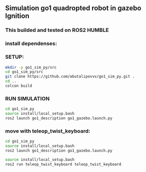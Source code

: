 ## Simulation go1 quadropted robot in gazebo Ignition

### This builded and tested on ROS2 HUMBLE


### install dependenses:



### SETUP:

```bash
mkdir -p go1_sim_py/src
cd go1_sim_py/src
git clone https://github.com/abutalipovvv/go1_sim_py.git .
cd ..
colcon build
```

### RUN SIMULATION

```bash
cd go1_sim_py
source install/local_setup.bash
ros2 launch go1_description go1_gazebo.launch.py
```


### move with teleop_twist_keyboard:

```bash
cd go1_sim_py
source install/local_setup.bash
ros2 launch go1_description go1_gazebo.launch.py
```

```bash
source install/local_setup.bash
ros2 run teleop_twist_keyboard teleop_twist_keyboard
```